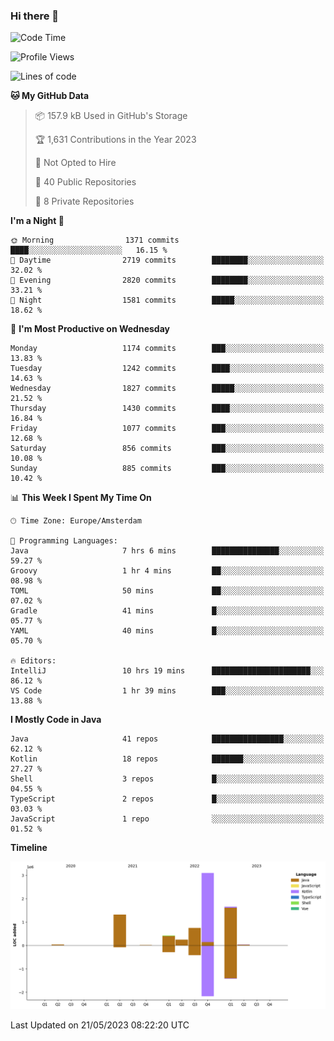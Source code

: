 ### Hi there 👋


<!--START_SECTION:waka-->
![Code Time](http://img.shields.io/badge/Code%20Time-3%2C218%20hrs%202%20mins-blue)

![Profile Views](http://img.shields.io/badge/Profile%20Views-3-blue)

![Lines of code](https://img.shields.io/badge/From%20Hello%20World%20I%27ve%20Written-7.6%20million%20lines%20of%20code-blue)

**🐱 My GitHub Data** 

> 📦 157.9 kB Used in GitHub's Storage 
 > 
> 🏆 1,631 Contributions in the Year 2023
 > 
> 🚫 Not Opted to Hire
 > 
> 📜 40 Public Repositories 
 > 
> 🔑 8 Private Repositories 
 > 
**I'm a Night 🦉** 

```text
🌞 Morning                1371 commits        ████░░░░░░░░░░░░░░░░░░░░░   16.15 % 
🌆 Daytime                2719 commits        ████████░░░░░░░░░░░░░░░░░   32.02 % 
🌃 Evening                2820 commits        ████████░░░░░░░░░░░░░░░░░   33.21 % 
🌙 Night                  1581 commits        █████░░░░░░░░░░░░░░░░░░░░   18.62 % 
```
📅 **I'm Most Productive on Wednesday** 

```text
Monday                   1174 commits        ███░░░░░░░░░░░░░░░░░░░░░░   13.83 % 
Tuesday                  1242 commits        ████░░░░░░░░░░░░░░░░░░░░░   14.63 % 
Wednesday                1827 commits        █████░░░░░░░░░░░░░░░░░░░░   21.52 % 
Thursday                 1430 commits        ████░░░░░░░░░░░░░░░░░░░░░   16.84 % 
Friday                   1077 commits        ███░░░░░░░░░░░░░░░░░░░░░░   12.68 % 
Saturday                 856 commits         ███░░░░░░░░░░░░░░░░░░░░░░   10.08 % 
Sunday                   885 commits         ███░░░░░░░░░░░░░░░░░░░░░░   10.42 % 
```


📊 **This Week I Spent My Time On** 

```text
🕑︎ Time Zone: Europe/Amsterdam

💬 Programming Languages: 
Java                     7 hrs 6 mins        ███████████████░░░░░░░░░░   59.27 % 
Groovy                   1 hr 4 mins         ██░░░░░░░░░░░░░░░░░░░░░░░   08.98 % 
TOML                     50 mins             ██░░░░░░░░░░░░░░░░░░░░░░░   07.02 % 
Gradle                   41 mins             █░░░░░░░░░░░░░░░░░░░░░░░░   05.77 % 
YAML                     40 mins             █░░░░░░░░░░░░░░░░░░░░░░░░   05.70 % 

🔥 Editors: 
IntelliJ                 10 hrs 19 mins      ██████████████████████░░░   86.12 % 
VS Code                  1 hr 39 mins        ███░░░░░░░░░░░░░░░░░░░░░░   13.88 % 
```

**I Mostly Code in Java** 

```text
Java                     41 repos            ████████████████░░░░░░░░░   62.12 % 
Kotlin                   18 repos            ███████░░░░░░░░░░░░░░░░░░   27.27 % 
Shell                    3 repos             █░░░░░░░░░░░░░░░░░░░░░░░░   04.55 % 
TypeScript               2 repos             █░░░░░░░░░░░░░░░░░░░░░░░░   03.03 % 
JavaScript               1 repo              ░░░░░░░░░░░░░░░░░░░░░░░░░   01.52 % 
```



**Timeline**

![Lines of Code chart](https://raw.githubusercontent.com/powercasgamer/powercasgamer/master/assets/bar_graph.png)


 Last Updated on 21/05/2023 08:22:20 UTC
<!--END_SECTION:waka-->
